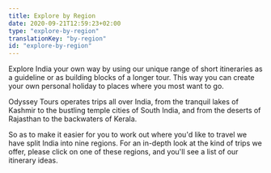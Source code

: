 ```yaml
---
title: Explore by Region
date: 2020-09-21T12:59:23+02:00
type: "explore-by-region"
translationKey: "by-region"
id: "explore-by-region"
---
```


Explore India your own way by using our unique range of short itineraries as a guideline or as building blocks of a longer tour. This way you can create your own personal holiday to places where you most want to go.

Odyssey Tours operates trips all over India, from the tranquil lakes of Kashmir to the bustling temple cities of South India, and from the deserts of Rajasthan to the backwaters of Kerala.

So as to make it easier for you to work out where you'd like to travel we have split India into nine regions. For an in-depth look at the kind of trips we offer, please click on one of these regions, and you'll see a list of our itinerary ideas.
